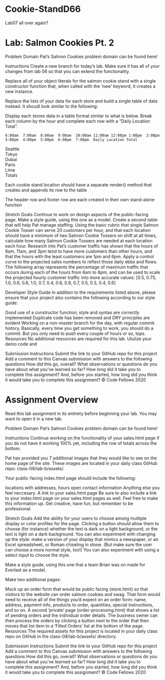 # Cookie-StandD66

Lab07 all over again?

# Lab: Salmon Cookies Pt. 2
Problem Domain
Pat’s Salmon Cookies problem domain can be found here!

Instructions
Create a new branch for today’s lab. Make sure it has all of your changes from lab 06 so that you can extend the functionality.

Replace all of your object literals for the salmon cookie stand with a single constructor function that, when called with the ‘new’ keyword, it creates a new instance.

Replace the lists of your data for each store and build a single table of data instead. It shoudl look similar to the following:

Display each stores data in a table format similar to what is below. Break each column by the hour and complete each row with a “Daily Location Total”.

 	6:00am	7:00am	8:00am	9:00am	10:00am	11:00am	12:00pm	1:00pm	2:00pm	3:00pm	4:00pm	5:00pm	6:00pm	7:00pm	Daily Location Total

Seattle	 	 	 	 	 	 	 	 	 	 	 	 	 	 	 
Tokyo	 	 	 	 	 	 	 	 	 	 	 	 	 	 	 
Dubai	 	 	 	 	 	 	 	 	 	 	 	 	 	 	 
Paris	 	 	 	 	 	 	 	 	 	 	 	 	 	 	 
Lima	 	 	 	 	 	 	 	 	 	 	 	 	 	 	 
Totals	 	 	 	 	 	 	 	 	 	 	 	 	 	 	 

Each cookie stand location should have a separate render() method that creates and appends its row to the table

The header row and footer row are each created in their own stand-alone function

Stretch Goals
Continue to work on design aspects of the public-facing page.
Make a style guide, using this one as a model.
Create a second table that will help Pat manage staffing. Using the basic rubric that single Salmon Cookie Tosser can serve 20 customers per hour, and that each location should have a minimum of two Salmon Cookie Tossers on shift at all times, calculate how many Salmon Cookie Tossers are needed at each location each hour.
Research into Pat’s customer traffic has shown that the hours of 8am, 11am, and 3pm tend to have more customers than other hours, and that the hours with the least customers are 1pm and 6pm. Apply a control curve to the projected sales numbers to reflect those daily ebbs and flows. The following array represents the percentage of maximum traffic that occurs during each of the hours from 6am to 8pm, and can be used to scale the projected hourly customer traffic into more accurate values:
[0.5, 0.75, 1.0, 0.6, 0.8, 1.0, 0.7, 0.4, 0.6, 0.9, 0.7, 0.5, 0.3, 0.4, 0.6]

Developer Style Guide
In addition to the requirements listed above, please ensure that your project also contains the following according to our style guide:

Good use of a constructor function; style and syntax are correctly implemented
Duplicate code has been removed and DRY principles are evident
Working on a non-master branch for the day, with regular commit history. Basically, every time you get something to work, you should do a commit. But you only need to push every couple of hours or so, tops.
Resources
No additional resources are required for this lab. Utulize your demo code and

Submission Instructions
Submit the link to your GitHub repo for this project
Add a comment to this Canvas submission with answers to the following questions
How did this go, overall?
What observations or questions do you have about what you’ve learned so far?
How long did it take you to complete this assignment? And, before you started, how long did you think it would take you to complete this assignment?
© Code Fellows 2020

# Assignment Overview

Read this lab assignment in its entirety before beginning your lab. You may want to open it in a new tab.

Problem Domain
Pat’s Salmon Cookies problem domain can be found here!

Instructions
Continue working on the functionality of your sales.html page if you do not have it working 100% yet, including the row of totals across the bottom.

Pat has provided you 7 additional images that they would like to see on the home page of the site. These images are located in your daily class GitHub repo: class-08/lab-b/assets/.

Your public-facing index.html page should include the following:

locations with addresses,
hours open
contact information
Anything else you feel neccesary.
A link to your sales.html page
Be sure to also include a link to your index.html page on your sales.html pages as well.
Feel free to make this information up. Get creative, have fun, but remember to be professional.

Stretch Goals
Add the ability for your users to choose among multiple display or color profiles for the page. Clicking a button should allow them to choose (for instance) whether the text is dark on a light background, or the text is light on a dark background. You can also experiment with changing up the style: make a version of your display that mimics a newspaper, or an Excel spreadsheet, or Roman chiseling in stone. (But make sure the user can choose a more normal style, too!) You can also experiment with using a select input to choose the style.

Make a style guide, using this one that a team Brian was on made for Everlast as a model.

Make two additional pages:

Mock up an order form that would be public facing (store.html) so that visitors to the website can order salmon cookies and swag. That form would need to receive all of the things you’d expect on an order form: name, address, payment info, products to order, quantities, special instructions, and so on.
A second ‘private’ page (order-processing.html) that shows a list of pending orders and the individual order details. The business owner can then process the orders by clicking a button next to the order that then moves that list item to a ‘Filled Orders’ list at the bottom of the page.
Resources
The required assets for this project is located in your daily class repo on GitHub in the class-08/lab-b/assets/ directory.

Submission Instructions
Submit the link to your GitHub repo for this project
Add a comment to this Canvas submission with answers to the following questions
How did this go, overall?
What observations or questions do you have about what you’ve learned so far?
How long did it take you to complete this assignment? And, before you started, how long did you think it would take you to complete this assignment?
© Code Fellows 2020